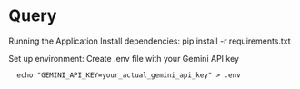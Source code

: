 # Query
Running the Application
Install dependencies:
          pip install -r requirements.txt
          
Set up environment:
Create .env file with your Gemini API key

      echo "GEMINI_API_KEY=your_actual_gemini_api_key" > .env
